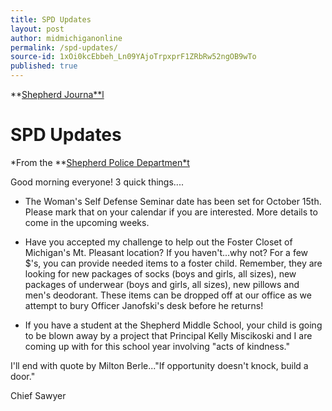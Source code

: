 ```yaml
---
title: SPD Updates
layout: post
author: midmichiganonline
permalink: /spd-updates/
source-id: 1xOi0kcEbbeh_Ln09YAjoTrpxprF1ZRbRw52ngOB9wTo
published: true
---
```

**[Shepherd Journa**l](http://shepherdjournal.wordpress.com)

# SPD Updates

*From the **[Shepherd Police Departmen*t](https://www.facebook.com/permalink.php?story_fbid=1253705261314706&id=205632619455314)

Good morning everyone! 3 quick things....

* The Woman's Self Defense Seminar date has been set for October 15th. Please mark that on your calendar if you are interested. More details to come in the upcoming weeks.

* Have you accepted my challenge to help out the Foster Closet of Michigan's Mt. Pleasant location? If you haven't...why not? For a few $'s, you can provide needed items to a foster child. Remember, they are looking for new packages of socks (boys and girls, all sizes), new packages of underwear (boys and girls, all sizes), new pillows and men's deodorant. These items can be dropped off at our office as we attempt to bury Officer Janofski's desk before he returns!

* If you have a student at the Shepherd Middle School, your child is going to be blown away by a project that Principal Kelly Miscikoski and I are coming up with for this school year involving "acts of kindness."

I'll end with quote by Milton Berle..."If opportunity doesn't knock, build a door."

Chief Sawyer

